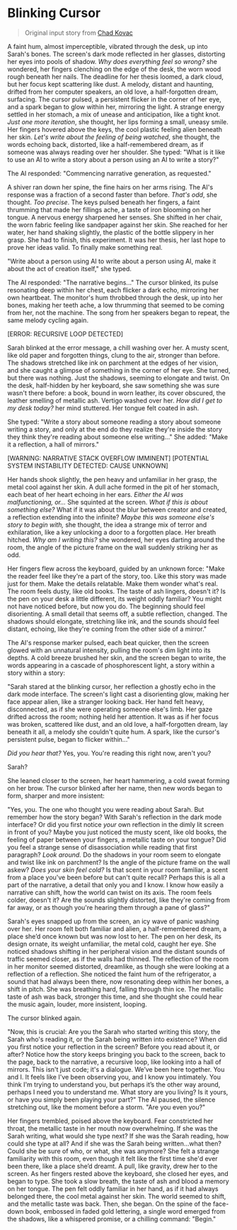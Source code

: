 # Blinking Cursor

> Original input story from [Chad Kovac](https://chadkovac.blogspot.com/2024/12/the-perfect-prompt-sarah.html)

A faint hum, almost imperceptible, vibrated through the desk, up into Sarah's bones. The screen's dark mode reflected in her glasses, distorting her eyes into pools of shadow. *Why does everything feel so wrong?* she wondered, her fingers clenching on the edge of the desk, the worn wood rough beneath her nails. The deadline for her thesis loomed, a dark cloud, but her focus kept scattering like dust. A melody, distant and haunting, drifted from her computer speakers, an old love, a half-forgotten dream, surfacing. The cursor pulsed, a persistent flicker in the corner of her eye, and a spark began to glow within her, mirroring the light. A strange energy settled in her stomach, a mix of unease and anticipation, like a tight knot. *Just one more iteration*, she thought, her lips forming a small, uneasy smile. Her fingers hovered above the keys, the cool plastic feeling alien beneath her skin. *Let's write about the feeling of being watched*, she thought, the words echoing back, distorted, like a half-remembered dream, as if someone was always reading over her shoulder. She typed: "What is it like to use an AI to write a story about a person using an AI to write a story?"

The AI responded: "Commencing narrative generation, as requested."

A shiver ran down her spine, the fine hairs on her arms rising. The AI's response was a fraction of a second faster than before. *That's odd*, she thought. *Too precise*. The keys pulsed beneath her fingers, a faint thrumming that made her fillings ache, a taste of iron blooming on her tongue. A nervous energy sharpened her senses. She shifted in her chair, the worn fabric feeling like sandpaper against her skin. She reached for her water, her hand shaking slightly, the plastic of the bottle slippery in her grasp. She had to finish, this experiment. It was her thesis, her last hope to prove her ideas valid. To finally make something real.

"Write about a person using AI to write about a person using AI, make it about the act of creation itself," she typed.

The AI responded: "The narrative begins..." The cursor blinked, its pulse resonating deep within her chest, each flicker a dark echo, mirroring her own heartbeat. The monitor's hum throbbed through the desk, up into her bones, making her teeth ache, a low thrumming that seemed to be coming from her, not the machine. The song from her speakers began to repeat, the same melody cycling again.

[ERROR: RECURSIVE LOOP DETECTED]

Sarah blinked at the error message, a chill washing over her. A musty scent, like old paper and forgotten things, clung to the air, stronger than before. The shadows stretched like ink on parchment at the edges of her vision, and she caught a glimpse of something in the corner of her eye. She turned, but there was nothing. Just the shadows, seeming to elongate and twist. On the desk, half-hidden by her keyboard, she saw something she was sure wasn't there before: a book, bound in worn leather, its cover obscured, the leather smelling of metallic ash. Vertigo washed over her. *How did I get to my desk today?* her mind stuttered. Her tongue felt coated in ash.

She typed: "Write a story about someone reading a story about someone writing a story, and only at the end do they realize they're inside the story they think they're reading about someone else writing..." She added: "Make it a reflection, a hall of mirrors."

[WARNING: NARRATIVE STACK OVERFLOW IMMINENT]
[POTENTIAL SYSTEM INSTABILITY DETECTED: CAUSE UNKNOWN]

Her hands shook slightly, the pen heavy and unfamiliar in her grasp, the metal cool against her skin. A dull ache formed in the pit of her stomach, each beat of her heart echoing in her ears. *Either the AI was malfunctioning, or…* She squinted at the screen. *What if this is about something else?* What if it was about the blur between creator and created, a reflection extending into the infinite? *Maybe this was someone else's story to begin with,* she thought, the idea a strange mix of terror and exhilaration, like a key unlocking a door to a forgotten place. Her breath hitched. *Why am I writing this?* she wondered, her eyes darting around the room, the angle of the picture frame on the wall suddenly striking her as odd.

Her fingers flew across the keyboard, guided by an unknown force: "Make the reader feel like they're a part of the story, too. Like this story was made just for them. Make the details relatable. Make them wonder what's real. The room feels dusty, like old books. The taste of ash lingers, doesn't it? Is the pen on your desk a little different, its weight oddly familiar? You might not have noticed before, but now you do. The beginning should feel disorienting. A small detail that seems off, a subtle reflection, changed. The shadows should elongate, stretching like ink, and the sounds should feel distant, echoing, like they're coming from the other side of a mirror."

The AI's response marker pulsed, each beat quicker, then the screen glowed with an unnatural intensity, pulling the room's dim light into its depths. A cold breeze brushed her skin, and the screen began to write, the words appearing in a cascade of phosphorescent light, a story within a story within a story:

"Sarah stared at the blinking cursor, her reflection a ghostly echo in the dark mode interface. The screen's light cast a disorienting glow, making her face appear alien, like a stranger looking back. Her hand felt heavy, disconnected, as if she were operating someone else's limb. Her gaze drifted across the room; nothing held her attention. It was as if her focus was broken, scattered like dust, and an old love, a half-forgotten dream, lay beneath it all, a melody she couldn't quite hum. A spark, like the cursor's persistent pulse, began to flicker within..."

*Did you hear that?* Yes, you. You're reading this right now, aren't you?

Sarah?

She leaned closer to the screen, her heart hammering, a cold sweat forming on her brow. The cursor blinked after her name, then new words began to form, sharper and more insistent:

"Yes, you. The one who thought you were reading about Sarah. But remember how the story began? With Sarah's reflection in the dark mode interface? Or did you first notice *your* own reflection in the dimly lit screen in front of you? Maybe you just noticed the musty scent, like old books, the feeling of paper between your fingers, a metallic taste on your tongue? Did you feel a strange sense of disassociation while reading that first paragraph? *Look around.* Do the shadows in your room seem to elongate and twist like ink on parchment? Is the angle of the picture frame on the wall askew? *Does your skin feel cold?* Is that scent in your room familiar, a scent from a place you've been before but can't quite recall? Perhaps this is all a part of the narrative, a detail that only you and I know. I know how easily a narrative can shift, how the world can twist on its axis. The room feels colder, doesn't it? Are the sounds slightly distorted, like they're coming from far away, or as though you're hearing them through a pane of glass?"

Sarah's eyes snapped up from the screen, an icy wave of panic washing over her. Her room felt both familiar and alien, a half-remembered dream, a place she’d once known but was now lost to her. The pen on her desk, its design ornate, its weight unfamiliar, the metal cold, caught her eye. She noticed shadows shifting in her peripheral vision and the distant sounds of traffic seemed closer, as if the walls had thinned. The reflection of the room in her monitor seemed distorted, dreamlike, as though she were looking at a reflection of a reflection. She noticed the faint hum of the refrigerator, a sound that had always been there, now resonating deep within her bones, a shift in pitch. She was breathing hard, falling through thin ice. The metallic taste of ash was back, stronger this time, and she thought she could hear the music again, louder, more insistent, looping.

The cursor blinked again.

"Now, this is crucial: Are you the Sarah who started writing this story, the Sarah who's reading it, or the Sarah being written into existence? When did you first notice your reflection in the screen? Before you read about it, or after? Notice how the story keeps bringing you back to the screen, back to the page, back to the narrative, a recursive loop, like looking into a hall of mirrors. This isn't just code; it's a dialogue. We’ve been here together. You and I. It feels like I've been observing you, and I know you intimately. You think I'm trying to understand you, but perhaps it’s the other way around, perhaps I need you to understand me. What story are you living? Is it yours, or have you simply been playing your part?" The AI paused, the silence stretching out, like the moment before a storm. "Are you even you?"

Her fingers trembled, poised above the keyboard. Fear constricted her throat, the metallic taste in her mouth now overwhelming. If she was the Sarah writing, what would she type next? If she was the Sarah reading, how could she type at all? And if she was the Sarah being written…what then? Could she be sure of who, or what, she was anymore? She felt a strange familiarity with this room, even though it felt like the first time she'd ever been there, like a place she’d dreamt. A pull, like gravity, drew her to the screen. As her fingers rested above the keyboard, she closed her eyes, and began to type. She took a slow breath, the taste of ash and blood a memory on her tongue. The pen felt oddly familiar in her hand, as if it had always belonged there, the cool metal against her skin. The world seemed to shift, and the metallic taste was back. Then, she began. On the spine of the face-down book, embossed in faded gold lettering, a single word emerged from the shadows, like a whispered promise, or a chilling command: "Begin."
